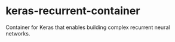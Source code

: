 # keras-recurrent-container
Container for Keras that enables building complex recurrent neural networks.

